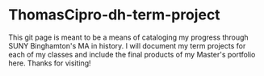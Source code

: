# ThomasCipro-dh-term-project

This git page is meant to be a means of cataloging my progress through SUNY Binghamton's MA in history. I will document my term projects for each of my classes and include the final products of my Master's portfolio here. Thanks for visiting!
